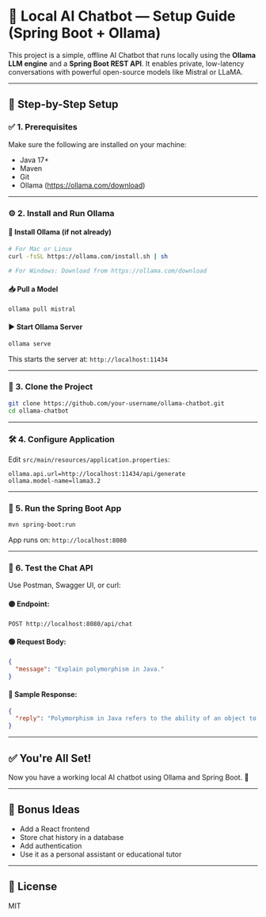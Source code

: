 # 🧠 Local AI Chatbot — Setup Guide (Spring Boot + Ollama)

This project is a simple, offline AI Chatbot that runs locally using the **Ollama LLM engine** and a **Spring Boot REST API**. It enables private, low-latency conversations with powerful open-source models like Mistral or LLaMA.

---

## 🚀 Step-by-Step Setup

### ✅ 1. Prerequisites

Make sure the following are installed on your machine:

- Java 17+
- Maven
- Git
- Ollama (https://ollama.com/download)

---

### ⚙️ 2. Install and Run Ollama

#### 🔽 Install Ollama (if not already)
```bash
# For Mac or Linux
curl -fsSL https://ollama.com/install.sh | sh

# For Windows: Download from https://ollama.com/download
```

#### 📥 Pull a Model
```bash
ollama pull mistral
```

#### ▶️ Start Ollama Server
```bash
ollama serve
```

This starts the server at: `http://localhost:11434`

---

### 📁 3. Clone the Project

```bash
git clone https://github.com/your-username/ollama-chatbot.git
cd ollama-chatbot
```

---

### 🛠️ 4. Configure Application

Edit `src/main/resources/application.properties`:

```properties
ollama.api.url=http://localhost:11434/api/generate
ollama.model-name=llama3.2
```

---

### 🧪 5. Run the Spring Boot App

```bash
mvn spring-boot:run
```

App runs on: `http://localhost:8080`

---

### 💬 6. Test the Chat API

Use Postman, Swagger UI, or curl:

#### 🟣 Endpoint:
```
POST http://localhost:8080/api/chat
```

#### 🟢 Request Body:
```json
{
  "message": "Explain polymorphism in Java."
}
```

#### 🔵 Sample Response:
```json
{
  "reply": "Polymorphism in Java refers to the ability of an object to take many forms..."
}
```

---

## ✅ You're All Set!

Now you have a working local AI chatbot using Ollama and Spring Boot. 🎉

---

## 🧠 Bonus Ideas

- Add a React frontend
- Store chat history in a database
- Add authentication
- Use it as a personal assistant or educational tutor

---

## 📄 License

MIT